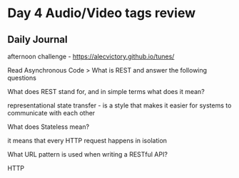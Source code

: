 # Day 4 Audio/Video tags review

## Daily Journal

afternoon challenge - https://alecvictory.github.io/tunes/

Read Asynchronous Code > What is REST and answer the following questions

What does REST stand for, and in simple terms what does it mean?

representational state transfer - is a style that makes it easier for systems to communicate with each other

What does Stateless mean?

it means that every HTTP request happens in isolation

What URL pattern is used when writing a RESTful API?

HTTP